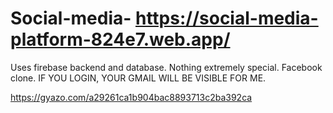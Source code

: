 # Social-media- https://social-media-platform-824e7.web.app/




Uses firebase backend and database. Nothing extremely special. Facebook clone. IF YOU LOGIN, YOUR GMAIL WILL BE VISIBLE FOR ME.

https://gyazo.com/a29261ca1b904bac8893713c2ba392ca

